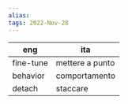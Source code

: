 ```yaml
---
alias: 
tags: 2022-Nov-28
---
```


|eng|ita|
|---|---|
|fine-tune|mettere a punto|
|behavior|comportamento|
|detach|staccare|
